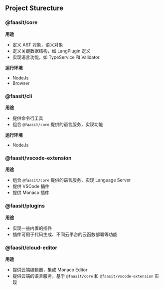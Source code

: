 ## Project Sturecture

### @faasit/core

**用途**

- 定义 AST 对象，语义对象
- 定义关键数据结构，如 LangPlugin 定义
- 实现语言功能，如 TypeService 和 Validator

**运行环境**

- NodeJs
- Browser

### @faasit/cli

**用途**

- 提供命令行工具
- 组合 `@faasit/core` 提供的语言服务，实现功能

**运行环境**

- NodeJs

### @faasit/vscode-extension

**用途**

- 组合 `@faasit/core` 提供的语言服务，实现 Language Server
- 提供 VSCode 插件
- 提供 Monaco 插件

### @faasit/plugins

**用途**

- 实现一些内置的插件
- 插件可用于代码生成、不同云平台的云函数部署等功能

### @faasit/cloud-editor

**用途**

- 提供云端编辑器，集成 Monaco Editor
- 提供云端的语言服务，基于 `@faasit/core` 和 `@faasit/vscode-extension` 实现
